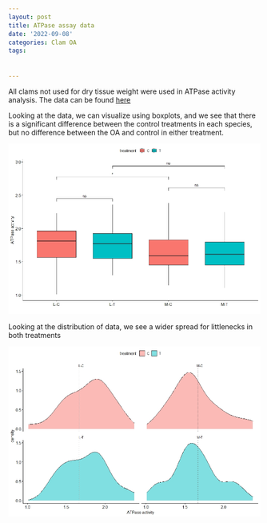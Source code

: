 ```yaml
---
layout: post
title: ATPase assay data
date: '2022-09-08'
categories: Clam OA
tags: 


---
```


All clams not used for dry tissue weight were used in ATPase activity analysis. The data can be found [here](https://github.com/larkenr/Clam-OA-project/blob/main/ATPase%20data%20sheet.csv)

Looking at the data, we can visualize using boxplots, and we see that there is a significant difference between the control treatments in each species, but no difference between the OA and control in either treatment.

![boxplot](https://github.com/larkenr/Clam-OA-project/blob/main/atpase%20boxplot.jpeg)

Looking at the distribution of data, we see a wider spread for littlenecks in both treatments

![density](https://github.com/larkenr/Clam-OA-project/blob/main/atpase%20density.jpeg)




